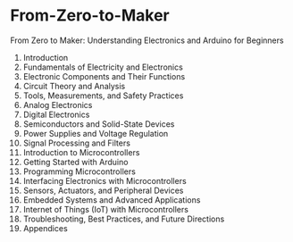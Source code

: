 # From-Zero-to-Maker
From Zero to Maker: Understanding Electronics and Arduino for Beginners
1. Introduction
2. Fundamentals of Electricity and Electronics
3. Electronic Components and Their Functions
4. Circuit Theory and Analysis
5. Tools, Measurements, and Safety Practices
6. Analog Electronics
7. Digital Electronics
8. Semiconductors and Solid-State Devices
9. Power Supplies and Voltage Regulation
10. Signal Processing and Filters
11. Introduction to Microcontrollers
12. Getting Started with Arduino
13. Programming Microcontrollers
14. Interfacing Electronics with Microcontrollers
15. Sensors, Actuators, and Peripheral Devices
16. Embedded Systems and Advanced Applications
17. Internet of Things (IoT) with Microcontrollers
18. Troubleshooting, Best Practices, and Future Directions
19. Appendices
